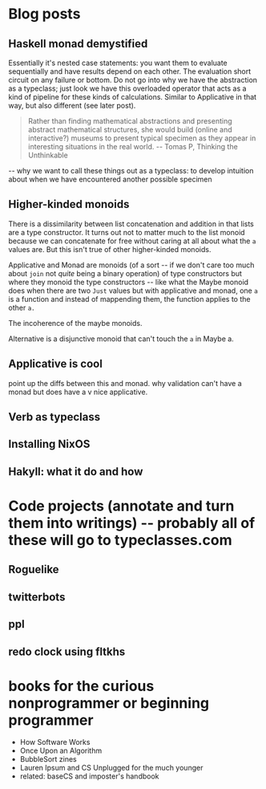 # Blog posts

## Haskell monad demystified

Essentially it's nested case statements: you want them to evaluate sequentially and have results depend on each other. The evaluation short circuit on any failure or bottom. Do not go into why we have the abstraction as a typeclass; just look we have this overloaded operator that acts as a kind of pipeline for these kinds of calculations. Similar to Applicative in that way, but also different (see later post).

> Rather than finding mathematical abstractions and presenting abstract mathematical structures, she would build (online and interactive?) museums to present typical specimen as they appear in interesting situations in the real world. -- Tomas P, Thinking the Unthinkable

-- why we want to call these things out as a typeclass: to develop intuition about when we have encountered another possible specimen



## Higher-kinded monoids

There is a dissimilarity between list concatenation and addition in that lists are a type constructor. It turns out not to matter much to the list monoid because we can concatenate for free without caring at all about what the `a` values are. But this isn't true of other higher-kinded monoids.

Applicative and Monad are monoids (of a sort -- if we don't care too much about `join` not *quite* being a binary operation) of type constructors but where they monoid the type constructors -- like what the Maybe monoid does when there are two `Just` values but with applicative and monad, one `a` is a function and instead of mappending them, the function applies to the other `a.`

The incoherence of the maybe monoids.

Alternative is a disjunctive monoid that can't touch the `a` in Maybe a.



## Applicative is cool

point  up the diffs between this and monad. why validation can't have a monad but does have a v nice applicative.




## Verb as typeclass




## Installing NixOS




## Hakyll: what it do and how





# Code projects (annotate and turn them into writings) -- probably all of these will go to typeclasses.com

## Roguelike

## twitterbots

## ppl

## redo clock using fltkhs

# books for the curious nonprogrammer or beginning programmer

- How Software Works
- Once Upon an Algorithm
- BubbleSort zines
- Lauren Ipsum and CS Unplugged for the much younger
- related:  baseCS and imposter's handbook
